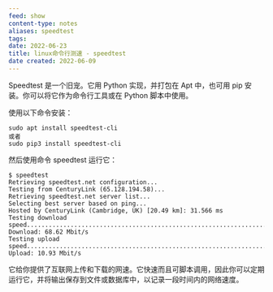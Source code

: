 ```yaml
---
feed: show
content-type: notes
aliases: speedtest
tags: 
date: 2022-06-23
title: linux命令行测速 - speedtest
date created: 2022-06-09
---
```


Speedtest 是一个旧宠。它用 Python 实现，并打包在 Apt 中，也可用 pip 安装。你可以将它作为命令行工具或在 Python 脚本中使用。

使用以下命令安装：

```
sudo apt install speedtest-cli
或者
sudo pip3 install speedtest-cli
```

然后使用命令 speedtest 运行它：

```
$ speedtest
Retrieving speedtest.net configuration...
Testing from CenturyLink (65.128.194.58)...
Retrieving speedtest.net server list...
Selecting best server based on ping...
Hosted by CenturyLink (Cambridge, UK) [20.49 km]: 31.566 ms
Testing download speed................................................................................
Download: 68.62 Mbit/s
Testing upload speed......................................................................................................
Upload: 10.93 Mbit/s
```

它给你提供了互联网上传和下载的网速。它快速而且可脚本调用，因此你可以定期运行它，并将输出保存到文件或数据库中，以记录一段时间内的网络速度。
